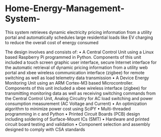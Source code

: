 # Home-Energy-Management-System-
This system retrieves dynamic electricity pricing information from a utility portal and automatically schedules  large residential loads like EV charging to reduce the overall cost of energy consumed 

The design involves and consists of:
• A Central Control Unit using a Linux based Raspberry Pi programmed in Python. Components of this unit included a touch screen graphic
user interface, secure Internet interface for the automatic retrieval of dynamic pricing information from a utility web portal and xbee wireless
communication interface (zigbee) for remote switching as well as load telemetry data transmission
• A Device Energy Monitoring Unit using an ARM Cortex-M3 based Microcontroller. Components of this unit included a xbee wireless interface
(zigbee) for transmitting monitoring data as well as receiving switching commands from the Central Control Unit, Analog Circuitry for AC load
switching and power consumption measurement (AC Voltage and Current)
• An optimization algorithm to minimize power cost using SciPY
• Multi-threaded programming in c and Python
• Printed Circuit Boards (PCB) design including soldering of Surface-Mount ICs (SMT)
• Hardware and printed circuit board testing and validation
• Component selection and assembly designed to comply with CSA standards
